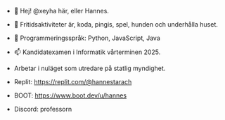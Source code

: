 - 👋 Hej! @xeyha här, eller Hannes.
- 👀 Fritidsaktiviteter är, koda, pingis, spel, hunden och underhålla huset.
- 🌱 Programmeringsspråk: Python, JavaScript, Java
- 📫 Kandidatexamen i Informatik vårterminen 2025.
- Arbetar i nuläget som utredare på statlig myndighet.

- Replit: https://replit.com/@hannestarach
- BOOT: https://www.boot.dev/u/hannes
- Discord: professorn
  


<!---
xeyha/xeyha is a ✨ special ✨ repository because its `README.md` (this file) appears on your GitHub profile.
You can click the Preview link to take a look at your changes.
--->
